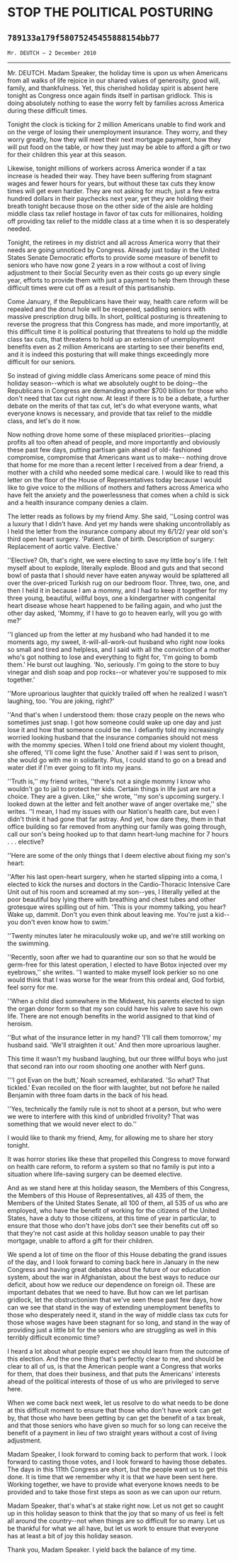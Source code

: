 # STOP THE POLITICAL POSTURING
## `789133a179f58075245455888154bb77`
`Mr. DEUTCH — 2 December 2010`

---


Mr. DEUTCH. Madam Speaker, the holiday time is upon us when Americans 
from all walks of life rejoice in our shared values of generosity, good 
will, family, and thankfulness. Yet, this cherished holiday spirit is 
absent here tonight as Congress once again finds itself in partisan 
gridlock. This is doing absolutely nothing to ease the worry felt by 
families across America during these difficult times.

Tonight the clock is ticking for 2 million Americans unable to find 
work and on the verge of losing their unemployment insurance. They 
worry, and they worry greatly, how they will meet their next mortgage 
payment, how they will put food on the table, or how they just may be 
able to afford a gift or two for their children this year at this 
season.

Likewise, tonight millions of workers across America wonder if a tax 
increase is headed their way. They have been suffering from stagnant 
wages and fewer hours for years, but without these tax cuts they know 
times will get even harder. They are not asking for much, just a few 
extra hundred dollars in their paychecks next year, yet they are 
holding their breath tonight because those on the other side of the 
aisle are holding middle class tax relief hostage in favor of tax cuts 
for millionaires, holding off providing tax relief to the middle class 
at a time when it is so desperately needed.

Tonight, the retirees in my district and all across America worry 
that their needs are going unnoticed by Congress. Already just today in 
the United States Senate Democratic efforts to provide some measure of 
benefit to seniors who have now gone 2 years in a row without a cost of 
living adjustment to their Social Security even as their costs go up 
every single year, efforts to provide them with just a payment to help 
them through these difficult times were cut off as a result of this 
partisanship.

Come January, if the Republicans have their way, health care reform 
will be repealed and the donut hole will be reopened, saddling seniors 
with massive prescription drug bills. In short, political posturing is 
threatening to reverse the progress that this Congress has made, and 
more importantly, at this difficult time it is political posturing that 
threatens to hold up the middle class tax cuts, that threatens to hold 
up an extension of unemployment benefits even as 2 million Americans 
are starting to see their benefits end, and it is indeed this posturing 
that will make things exceedingly more difficult for our seniors.


So instead of giving middle class Americans some peace of mind this 
holiday season--which is what we absolutely ought to be doing--the 
Republicans in Congress are demanding another $700 billion for those 
who don't need that tax cut right now. At least if there is to be a 
debate, a further debate on the merits of that tax cut, let's do what 
everyone wants, what everyone knows is necessary, and provide that tax 
relief to the middle class, and let's do it now.

Now nothing drove home some of these misplaced priorities--placing 
profits all too often ahead of people, and more importantly and 
obviously these past few days, putting partisan gain ahead of old-
fashioned compromise, compromise that Americans want us to make--
nothing drove that home for me more than a recent letter I received 
from a dear friend, a mother with a child who needed some medical care. 
I would like to read this letter on the floor of the House of 
Representatives today because I would like to give voice to the 
millions of mothers and fathers across America who have felt the 
anxiety and the powerlessness that comes when a child is sick and a 
health insurance company denies a claim.

The letter reads as follows by my friend Amy. She said, ''Losing 
control was a luxury that I didn't have. And yet my hands were shaking 
uncontrollably as I held the letter from the insurance company about my 
6/1/2/ year old son's third open heart surgery. 'Patient. Date of 
birth. Description of surgery: Replacement of aortic valve. Elective.'

''Elective? Oh, that's right, we were electing to save my little 
boy's life. I felt myself about to explode, literally explode. Blood 
and guts and that second bowl of pasta that I should never have eaten 
anyway would be splattered all over the over-priced Turkish rug on our 
bedroom floor. Three, two, one, and then I held it in because I am a 
mommy, and I had to keep it together for my three young, beautiful, 
willful boys, one a kindergartner with congenital heart disease whose 
heart happened to be failing again, and who just the other day asked, 
'Mommy, if I have to go to heaven early, will you go with me?'

''I glanced up from the letter at my husband who had handed it to me 
moments ago, my sweet, it-will-all-work-out husband who right now looks 
so small and tired and helpless, and I said with all the conviction of 
a mother who's got nothing to lose and everything to fight for, 'I'm 
going to bomb them.' He burst out laughing. 'No, seriously. I'm going 
to the store to buy vinegar and dish soap and pop rocks--or whatever 
you're supposed to mix together.'



''More uproarious laughter that quickly trailed off when he realized 
I wasn't laughing, too. 'You are joking, right?'

''And that's when I understood them: those crazy people on the news 
who sometimes just snap. I got how someone could wake up one day and 
just lose it and how that someone could be me. I defiantly told my 
increasingly worried looking husband that the insurance companies 
should not mess with the mommy species. When I told one friend about my 
violent thought, she offered, 'I'll come light the fuse.' Another said 
if I was sent to prison, she would go with me in solidarity. Plus, I 
could stand to go on a bread and water diet if I'm ever going to fit 
into my jeans.

''Truth is,'' my friend writes, ''there's not a single mommy I know 
who wouldn't go to jail to protect her kids. Certain things in life 
just are not a choice. They are a given. Like,'' she wrote, ''my son's 
upcoming surgery. I looked down at the letter and felt another wave of 
anger overtake me,'' she writes. ''I mean, I had my issues with our 
Nation's health care, but even I didn't think it had gone that far 
astray. And yet, how dare they, them in that office building so far 
removed from anything our family was going through, call our son's 
being hooked up to that damn heart-lung machine for 7 hours . . . 
elective?

''Here are some of the only things that I deem elective about fixing 
my son's heart:

''After his last open-heart surgery, when he started slipping into a 
coma, I elected to kick the nurses and doctors in the Cardio-Thoracic 
Intensive Care Unit out of his room and screamed at my son--yes, I 
literally yelled at the poor beautiful boy lying there with breathing 
and chest tubes and other grotesque wires spilling out of him. 'This is 
your mommy talking, you hear? Wake up, dammit. Don't you even think 
about leaving me. You're just a kid--you don't even know how to swim.'

''Twenty minutes later he miraculously woke up, and we're still 
working on the swimming.

''Recently, soon after we had to quarantine our son so that he would 
be germ-free for this latest operation, I elected to have Botox 
injected over my eyebrows,'' she writes. ''I wanted to make myself look 
perkier so no one would think that I was worse for the wear from this 
ordeal and, God forbid, feel sorry for me.

''When a child died somewhere in the Midwest, his parents elected to 
sign the organ donor form so that my son could have his valve to save 
his own life. There are not enough benefits in the world assigned to 
that kind of heroism.

''But what of the insurance letter in my hand? 'I'll call them 
tomorrow,' my husband said. 'We'll straighten it out.' And then more 
uproarious laugher.


This time it wasn't my husband laughing, but our three willful boys who 
just that second ran into our room shooting one another with Nerf guns.

'''I got Evan on the butt,' Noah screamed, exhilarated. 'So what? 
That tickled.' Evan recoiled on the floor with laughter, but not before 
he nailed Benjamin with three foam darts in the back of his head.

''Yes, technically the family rule is not to shoot at a person, but 
who were we were to interfere with this kind of unbridled frivolity? 
That was something that we would never elect to do.''

I would like to thank my friend, Amy, for allowing me to share her 
story tonight.

It was horror stories like these that propelled this Congress to move 
forward on health care reform, to reform a system so that no family is 
put into a situation where life-saving surgery can be deemed elective.

And as we stand here at this holiday season, the Members of this 
Congress, the Members of this House of Representatives, all 435 of 
them, the Members of the United States Senate, all 100 of them, all 535 
of us who are employed, who have the benefit of working for the 
citizens of the United States, have a duty to those citizens, at this 
time of year in particular, to ensure that those who don't have jobs 
don't see their benefits cut off so that they're not cast aside at this 
holiday season unable to pay their mortgage, unable to afford a gift 
for their children.

We spend a lot of time on the floor of this House debating the grand 
issues of the day, and I look forward to coming back here in January in 
the new Congress and having great debates about the future of our 
education system, about the war in Afghanistan, about the best ways to 
reduce our deficit, about how we reduce our dependence on foreign oil. 
These are important debates that we need to have. But how can we let 
partisan gridlock, let the obstructionism that we've seen these past 
few days, how can we see that stand in the way of extending 
unemployment benefits to those who desperately need it, stand in the 
way of middle class tax cuts for those whose wages have been stagnant 
for so long, and stand in the way of providing just a little bit for 
the seniors who are struggling as well in this terribly difficult 
economic time?


I heard a lot about what people expect we should learn from the 
outcome of this election. And the one thing that's perfectly clear to 
me, and should be clear to all of us, is that the American people want 
a Congress that works for them, that does their business, and that puts 
the Americans' interests ahead of the political interests of those of 
us who are privileged to serve here.

When we come back next week, let us resolve to do what needs to be 
done at this difficult moment to ensure that those who don't have work 
can get by, that those who have been getting by can get the benefit of 
a tax break, and that those seniors who have given so much for so long 
can receive the benefit of a payment in lieu of two straight years 
without a cost of living adjustment.

Madam Speaker, I look forward to coming back to perform that work. I 
look forward to casting those votes, and I look forward to having those 
debates. The days in this 111th Congress are short, but the people want 
us to get this done. It is time that we remember why it is that we have 
been sent here. Working together, we have to provide what everyone 
knows needs to be provided and to take those first steps as soon as we 
can upon our return.

Madam Speaker, that's what's at stake right now. Let us not get so 
caught up in this holiday season to think that the joy that so many of 
us feel is felt all around the country--not when things are so 
difficult for so many. Let us be thankful for what we all have, but let 
us work to ensure that everyone has at least a bit of joy this holiday 
season.

Thank you, Madam Speaker. I yield back the balance of my time.
